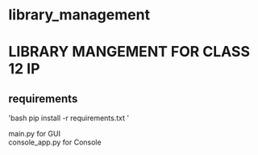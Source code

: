 # library_management

# LIBRARY MANGEMENT FOR CLASS 12 IP

## requirements 

'bash 
pip install -r requirements.txt
'

main.py for GUI <br>
console_app.py for Console 
